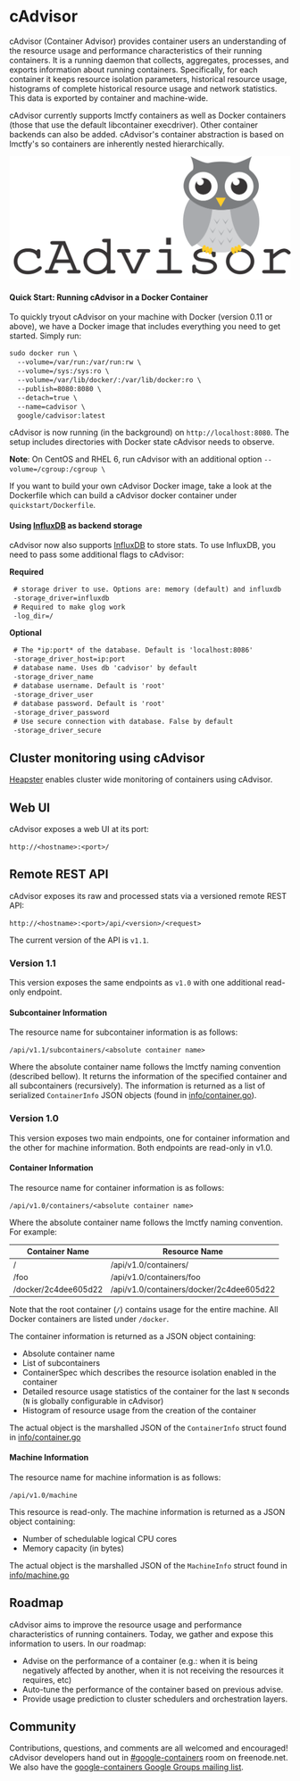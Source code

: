 # cAdvisor

cAdvisor (Container Advisor) provides container users an understanding of the resource usage and performance characteristics of their running containers. It is a running daemon that collects, aggregates, processes, and exports information about running containers. Specifically, for each container it keeps resource isolation parameters, historical resource usage, histograms of complete historical resource usage and network statistics. This data is exported by container and machine-wide.

cAdvisor currently supports lmctfy containers as well as Docker containers (those that use the default libcontainer execdriver). Other container backends can also be added. cAdvisor's container abstraction is based on lmctfy's so containers are inherently nested hierarchically.

![cAdvisor](logo.png "cAdvisor")

#### Quick Start: Running cAdvisor in a Docker Container

To quickly tryout cAdvisor on your machine with Docker (version 0.11 or above), we have a Docker image that includes everything you need to get started. Simply run:

```
sudo docker run \
  --volume=/var/run:/var/run:rw \
  --volume=/sys:/sys:ro \
  --volume=/var/lib/docker/:/var/lib/docker:ro \
  --publish=8080:8080 \
  --detach=true \
  --name=cadvisor \
  google/cadvisor:latest
```

cAdvisor is now running (in the background) on `http://localhost:8080`. The setup includes directories with Docker state cAdvisor needs to observe.

**Note**: On CentOS and RHEL 6, run cAdvisor with an additional option ```--volume=/cgroup:/cgroup \```

If you want to build your own cAdvisor Docker image, take a look at the Dockerfile which can build a cAdvisor docker container under `quickstart/Dockerfile`.

#### Using [InfluxDB](http://influxdb.com) as backend storage

cAdvisor now also supports [InfluxDB](http://influxdb.com) to store stats. To use InfluxDB, you need to pass some additional flags to cAdvisor:

**Required**
```
 # storage driver to use. Options are: memory (default) and influxdb
 -storage_driver=influxdb
 # Required to make glog work
 -log_dir=/
```
**Optional**
```
 # The *ip:port* of the database. Default is 'localhost:8086'
 -storage_driver_host=ip:port
 # database name. Uses db 'cadvisor' by default
 -storage_driver_name
 # database username. Default is 'root'
 -storage_driver_user
 # database password. Default is 'root'
 -storage_driver_password
 # Use secure connection with database. False by default
 -storage_driver_secure
```

## Cluster monitoring using cAdvisor

[Heapster](https://github.com/GoogleCloudPlatform/heapster) enables cluster wide monitoring of containers using cAdvisor.

## Web UI

cAdvisor exposes a web UI at its port:

`http://<hostname>:<port>/`

## Remote REST API

cAdvisor exposes its raw and processed stats via a versioned remote REST API:

`http://<hostname>:<port>/api/<version>/<request>`

The current version of the API is `v1.1`.

### Version 1.1

This version exposes the same endpoints as `v1.0` with one additional read-only endpoint.

#### Subcontainer Information

The resource name for subcontainer information is as follows:

`/api/v1.1/subcontainers/<absolute container name>`

Where the absolute container name follows the lmctfy naming convention (described bellow). It returns the information of the specified container and all subcontainers (recursively). The information is returned as a list of serialized `ContainerInfo` JSON objects (found in [info/container.go](info/container.go)).

### Version 1.0

This version exposes two main endpoints, one for container information and the other for machine information. Both endpoints are read-only in v1.0.

#### Container Information

The resource name for container information is as follows:

`/api/v1.0/containers/<absolute container name>`

Where the absolute container name follows the lmctfy naming convention. For example:

| Container Name       | Resource Name                             |
|----------------------|-------------------------------------------|
| /                    | /api/v1.0/containers/                     |
| /foo                 | /api/v1.0/containers/foo                  |
| /docker/2c4dee605d22 | /api/v1.0/containers/docker/2c4dee605d22  |

Note that the root container (`/`) contains usage for the entire machine. All Docker containers are listed under `/docker`.

The container information is returned as a JSON object containing:

- Absolute container name
- List of subcontainers
- ContainerSpec which describes the resource isolation enabled in the container
- Detailed resource usage statistics of the container for the last `N` seconds (`N` is globally configurable in cAdvisor)
- Histogram of resource usage from the creation of the container

The actual object is the marshalled JSON of the `ContainerInfo` struct found in [info/container.go](info/container.go)

#### Machine Information

The resource name for machine information is as follows:

`/api/v1.0/machine`

This resource is read-only. The machine information is returned as a JSON object containing:

- Number of schedulable logical CPU cores
- Memory capacity (in bytes)

The actual object is the marshalled JSON of the `MachineInfo` struct found in [info/machine.go](info/machine.go)

## Roadmap

cAdvisor aims to improve the resource usage and performance characteristics of running containers. Today, we gather and expose this information to users. In our roadmap:
- Advise on the performance of a container (e.g.: when it is being negatively affected by another, when it is not receiving the resources it requires, etc)
- Auto-tune the performance of the container based on previous advise.
- Provide usage prediction to cluster schedulers and orchestration layers.

## Community

Contributions, questions, and comments are all welcomed and encouraged! cAdvisor developers hand out in [#google-containers](http://webchat.freenode.net/?channels=google-containers) room on freenode.net.  We also have the [google-containers Google Groups mailing list](https://groups.google.com/forum/#!forum/google-containers).
